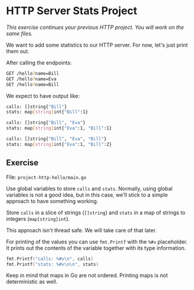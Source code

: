 # HTTP Server Stats Project

*This exercise continues your previous HTTP project. You will work on the same files.*

We want to add some statistics to our HTTP server.
For now, let's just print them out.

After calling the endpoints:

```bash
GET /hello?name=Bill
GET /hello?name=Eva
GET /hello?name=Bill
```

We expect to have output like:

```bash
calls: []string{"Bill"}
stats: map[string]int{"Bill":1}

calls: []string{"Bill", "Eva"}
stats: map[string]int{"Eva":1, "Bill":1}

calls: []string{"Bill", "Eva", "Bill"}
stats: map[string]int{"Eva":1, "Bill":2}
```

## Exercise

File: `project-http-hello/main.go`

Use global variables to store `calls` and `stats`.
Normally, using global variables is not a good idea, but in this case, we'll stick to a simple approach to have something working.

Store `calls` in a slice of strings (`[]string`) and `stats` in a map of strings to integers (`map[string]int`).

This approach isn't thread safe. We will take care of that later.

For printing of the values you can use `fmt.Printf` with the `%#v` placeholder.
It prints out the contents of the variable together with its type information.

```go
fmt.Printf("calls: %#v\n", calls)
fmt.Printf("stats: %#v\n\n", stats)
```

Keep in mind that maps in Go are not ordered. Printing maps is not deterministic as well.